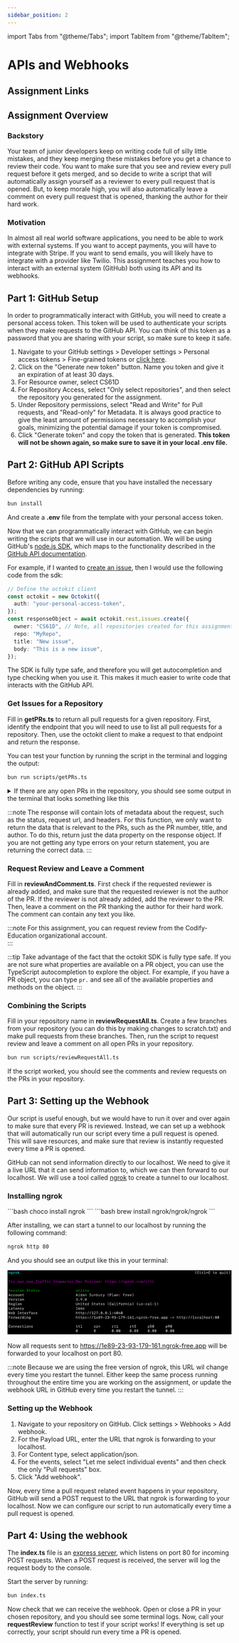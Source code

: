 ```yaml
---
sidebar_position: 2
---
```


import Tabs from "@theme/Tabs";
import TabItem from "@theme/TabItem";

# APIs and Webhooks

## Assignment Links

## Assignment Overview

### Backstory

Your team of junior developers keep on writing code full of silly little mistakes, and they keep merging these mistakes before you get a chance to review their code. You want to make sure that you see and review every pull request before it gets merged, and so decide to write a script that will automatically assign yourself as a reviewer to every pull request that is opened. But, to keep morale high, you will also automatically leave a comment on every pull request that is opened, thanking the author for their hard work.

### Motivation

In almost all real world software applications, you need to be able to work with external systems. If you want to accept payments, you will have to integrate with Stripe. If you want to send emails, you will likely have to integrate with a provider like Twilio. This assignment teaches you how to interact with an external system (GitHub) both using its API and its webhooks.

## Part 1: GitHub Setup

In order to programmatically interact with GitHub, you will need to create a personal access token. This token will be used to authenticate your scripts when they make requests to the GitHub API. You can think of this token as a password that you are sharing with your script, so make sure to keep it safe.

1. Navigate to your GitHub settings > Developer settings > Personal access tokens > Fine-grained tokens or [click here](https://github.com/settings/tokens?type=beta).
2. Click on the "Generate new token" button. Name you token and give it an expiration of at least 30 days.
3. For Resource owner, select CS61D
4. For Repository Access, select "Only select repositories", and then select the repository you generated for the assignment.
5. Under Repository permissions, select "Read and Write" for Pull requests, and "Read-only" for Metadata. It is always good practice to give the least amount of permissions necessary to accomplish your goals, minimizing the potential damage if your token is compromised.
6. Click "Generate token" and copy the token that is generated. **This token will not be shown again, so make sure to save it in your local .env file.**

## Part 2: GitHub API Scripts

Before writing any code, ensure that you have installed the necessary dependencies by running:

```bash
bun install
```

And create a **.env** file from the template with your personal access token.

Now that we can programmatically interact with GitHub, we can begin writing the scripts that we will use in our automation. We will be using GitHub's [node.js SDK](https://github.com/octokit/octokit.js), which maps to the functionality described in the [GitHub API documentation](https://docs.github.com/en/rest).

For example, if I wanted to [create an issue](https://docs.github.com/en/rest/issues/issues?apiVersion=2022-11-28#create-an-issue), then I would use the following code from the sdk:

```typescript
// Define the octokit client
const octokit = new Octokit({
  auth: "your-personal-access-token",
});
const responseObject = await octokit.rest.issues.create({
  owner: "CS61D", // Note, all repositories created for this assignment will be under the CS61D organization
  repo: "MyRepo",
  title: "New issue",
  body: "This is a new issue",
});
```

The SDK is fully type safe, and therefore you will get autocompletion and type checking when you use it. This makes it much easier to write code that interacts with the GitHub API.

### Get Issues for a Repository

Fill in **getPRs.ts** to return all pull requests for a given repository. First, identify the endpoint that you will need to use to list all pull requests for a repository. Then, use the octokit client to make a request to that endpoint and return the response.

You can test your function by running the script in the terminal and logging the output:

```bash
bun run scripts/getPRs.ts
```

<details>
<summary>
If there are any open PRs in the repository, you should see some output in the terminal that looks something like this
</summary>
```console
[
  {
    url: "https://api.github.com/repos/CS61D/Assignment-Solution-APIs-and-Webhooks/pulls/7",
    id: 1879275492,
    node_id: "PR_kwDOL7ufT85wA3fk",
    html_url: "https://github.com/CS61D/Assignment-Solution-APIs-and-Webhooks/pull/7",
    diff_url: "https://github.com/CS61D/Assignment-Solution-APIs-and-Webhooks/pull/7.diff",
    patch_url: "https://github.com/CS61D/Assignment-Solution-APIs-and-Webhooks/pull/7.patch",
    issue_url: "https://api.github.com/repos/CS61D/Assignment-Solution-APIs-and-Webhooks/issues/7",
    number: 7,
    state: "open",
    locked: false,
    title: "Branch1 more testing",
    user: {
      login: "aidansunbury",
      id: 64103161,
      node_id: "MDQ6VXNlcjY0MTAzMTYx",
      avatar_url: "https://avatars.githubusercontent.com/u/64103161?v=4",
      gravatar_id: "",
      url: "https://api.github.com/users/aidansunbury",
      html_url: "https://github.com/aidansunbury",
      followers_url: "https://api.github.com/users/aidansunbury/followers",
      following_url: "https://api.github.com/users/aidansunbury/following{/other_user}",
      gists_url: "https://api.github.com/users/aidansunbury/gists{/gist_id}",
      starred_url: "https://api.github.com/users/aidansunbury/starred{/owner}{/repo}",
      subscriptions_url: "https://api.github.com/users/aidansunbury/subscriptions",
      organizations_url: "https://api.github.com/users/aidansunbury/orgs",
      repos_url: "https://api.github.com/users/aidansunbury/repos",
      events_url: "https://api.github.com/users/aidansunbury/events{/privacy}",
      received_events_url: "https://api.github.com/users/aidansunbury/received_events",
      type: "User",
      site_admin: false,
    },
    body: null,
    created_at: "2024-05-20T23:48:04Z",
    updated_at: "2024-05-21T01:48:46Z",
    closed_at: null,
    merged_at: null,
    merge_commit_sha: null,
    assignee: null,
    assignees: [],
    requested_reviewers: [
      [Object ...], [Object ...]
    ],
    requested_teams: [],
    labels: [],
    milestone: null,
    draft: false,
    commits_url: "https://api.github.com/repos/CS61D/Assignment-Solution-APIs-and-Webhooks/pulls/7/commits",
    review_comments_url: "https://api.github.com/repos/CS61D/Assignment-Solution-APIs-and-Webhooks/pulls/7/comments",
    review_comment_url: "https://api.github.com/repos/CS61D/Assignment-Solution-APIs-and-Webhooks/pulls/comments{/number}",
    comments_url: "https://api.github.com/repos/CS61D/Assignment-Solution-APIs-and-Webhooks/issues/7/comments",
    statuses_url: "https://api.github.com/repos/CS61D/Assignment-Solution-APIs-and-Webhooks/statuses/f526040c5a1643a4b0142b0ef1065893df3664fd",
    head: {
      label: "CS61D:branch1",
      ref: "branch1",
      sha: "f526040c5a1643a4b0142b0ef1065893df3664fd",
      user: [Object ...],
      repo: [Object ...],
    },
    base: {
      label: "CS61D:main",
      ref: "main",
      sha: "9013360024d79f672935f6f6977ae09a27311058",
      user: [Object ...],
      repo: [Object ...],
    },
    _links: {
      self: [Object ...],
      html: [Object ...],
      issue: [Object ...],
      comments: [Object ...],
      review_comments: [Object ...],
      review_comment: [Object ...],
      commits: [Object ...],
      statuses: [Object ...],
    },
    author_association: "CONTRIBUTOR",
    auto_merge: null,
    active_lock_reason: null,
  }
]
```
</details>

:::note
The response will contain lots of metadata about the request, such as the status, request url, and headers. For this function, we only want to return the data that is relevant to the PRs, such as the PR number, title, and author. To do this, return just the data property on the response object. If you are not getting any type errors on your return statement, you are returning the correct data.
:::

### Request Review and Leave a Comment

Fill in **reviewAndComment.ts**. First check if the requested reviewer is already added, and make sure that the requested reviewer is not the author of the PR. If the reviewer is not already added, add the reviewer to the PR. Then, leave a comment on the PR thanking the author for their hard work. The comment can contain any text you like.

:::note
For this assignment, you can request review from the Codify-Education organizational account.\
:::

:::tip
Take advantage of the fact that the octokit SDK is fully type safe. If you are not sure what properties are available on a PR object, you can use the TypeScript autocompletion to explore the object. For example, if you have a PR object, you can type `pr.` and see all of the available properties and methods on the object.
:::

### Combining the Scripts

Fill in your repository name in **reviewRequestAll.ts**. Create a few branches from your repository (you can do this by making changes to scratch.txt) and make pull requests from these branches. Then, run the script to request review and leave a comment on all open PRs in your repository.

```bash
bun run scripts/reviewRequestAll.ts
```

If the script worked, you should see the comments and review requests on the PRs in your repository.

## Part 3: Setting up the Webhook

Our script is useful enough, but we would have to run it over and over again to make sure that every PR is reviewed. Instead, we can set up a webhook that will automatically run our script every time a pull request is opened. This will save resources, and make sure that review is instantly requested every time a PR is opened.

GitHub can not send information directly to our localhost. We need to give it a live URL that it can send information to, which we can then forward to our localhost. We will use a tool called [ngrok](https://ngrok.com/) to create a tunnel to our localhost.

### Installing ngrok

<Tabs>
  <TabItem value="Windows" label="Windows" default>
    ```bash 
    choco install ngrok
    ```
  </TabItem>
  <TabItem value="Mac" label="Mac">
    ```bash 
    brew install ngrok/ngrok/ngrok
    ```
  </TabItem>
</Tabs>

After installing, we can start a tunnel to our localhost by running the following command:

```bash
ngrok http 80
```

And you should see an output like this in your terminal:

![ngrok](../../static/img/assignment-images/apis-and-webhooks/ngrok-terminal.png)

Now all requests sent to https://1e89-23-93-179-161.ngrok-free.app will be forwarded to your localhost on port 80.

:::note
Because we are using the free version of ngrok, this URL wil change every time you restart the tunnel. Either keep the same process running throughout the entire time you are working on the assignment, or update the webhook URL in GitHub every time you restart the tunnel.
:::

### Setting up the Webhook

1. Navigate to your repository on GitHub. Click settings > Webhooks > Add webhook.
2. For the Payload URL, enter the URL that ngrok is forwarding to your localhost.
3. For Content type, select application/json.
4. For the events, select "Let me select individual events" and then check the only "Pull requests" box.
5. Click "Add webhook".

Now, every time a pull request related event happens in your repository, GitHub will send a POST request to the URL that ngrok is forwarding to your localhost. Now we can configure our script to run automatically every time a pull request is opened.

## Part 4: Using the webhook

The **index.ts** file is an [express server](https://expressjs.com/), which listens on port 80 for incoming POST requests. When a POST request is received, the server will log the request body to the console.

Start the server by running:

```bash
bun index.ts
```

Now check that we can receive the webhook. Open or close a PR in your chosen repository, and you should see some terminal logs. Now, call your **requestReview** function to test if your script works! If everything is set up correctly, your script should run every time a PR is opened.
